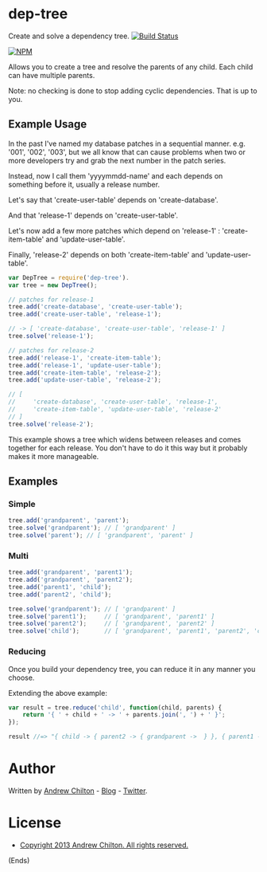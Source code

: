 # dep-tree #

Create and solve a dependency tree. [![Build Status](https://travis-ci.org/chilts/dep-tree.png?branch=master)](https://travis-ci.org/chilts/dep-tree)

[![NPM](https://nodei.co/npm/dep-tree.png?downloads=true)](https://nodei.co/npm/dep-tree/)

Allows you to create a tree and resolve the parents of any child. Each child can have multiple parents.

Note: no checking is done to stop adding cyclic dependencies. That is up to you.

## Example Usage ##

In the past I've named my database patches in a sequential manner. e.g. '001', '002', '003', but we all know that can
cause problems when two or more developers try and grab the next number in the patch series.

Instead, now I call them 'yyyymmdd-name' and each depends on something before it, usually a release number.

Let's say that 'create-user-table' depends on 'create-database'.

And that 'release-1' depends on 'create-user-table'.

Let's now add a few more patches which depend on 'release-1' : 'create-item-table' and 'update-user-table'.

Finally, 'release-2' depends on both 'create-item-table' and 'update-user-table'.

```javascript
var DepTree = require('dep-tree').
var tree = new DepTree();

// patches for release-1
tree.add('create-database', 'create-user-table');
tree.add('create-user-table', 'release-1');

// -> [ 'create-database', 'create-user-table', 'release-1' ]
tree.solve('release-1');

// patches for release-2
tree.add('release-1', 'create-item-table');
tree.add('release-1', 'update-user-table');
tree.add('create-item-table', 'release-2');
tree.add('update-user-table', 'release-2');

// [
//     'create-database', 'create-user-table', 'release-1',
//     'create-item-table', 'update-user-table', 'release-2'
// ]
tree.solve('release-2');
```

This example shows a tree which widens between releases and comes together for each release. You don't have to do it
this way but it probably makes it more manageable.

## Examples ##

### Simple ###

```javascript
tree.add('grandparent', 'parent');
tree.solve('grandparent'); // [ 'grandparent' ]
tree.solve('parent'); // [ 'grandparent', 'parent' ]
```

### Multi ###

```javascript
tree.add('grandparent', 'parent1');
tree.add('grandparent', 'parent2');
tree.add('parent1', 'child');
tree.add('parent2', 'child');

tree.solve('grandparent'); // [ 'grandparent' ]
tree.solve('parent1');     // [ 'grandparent', 'parent1' ]
tree.solve('parent2');     // [ 'grandparent', 'parent2' ]
tree.solve('child');       // [ 'grandparent', 'parent1', 'parent2', 'child' ]
```

### Reducing ###

Once you build your dependency tree, you can reduce it in any manner you choose.

Extending the above example:

```javascript
var result = tree.reduce('child', function(child, parents) {
    return '{ ' + child + ' -> ' + parents.join(', ') + ' }';
});

result //=> "{ child -> { parent2 -> { grandparent ->  } }, { parent1 -> { grandparent ->  } } }"
```

# Author #

Written by [Andrew Chilton](http://chilts.org/) - [Blog](http://chilts.org/blog/) -
[Twitter](https://twitter.com/andychilton).

# License #

* [Copyright 2013 Andrew Chilton. All rights reserved.](http://chilts.mit-license.org/2013/)

(Ends)
